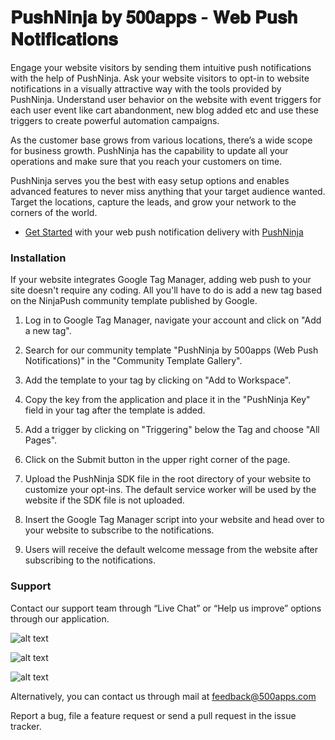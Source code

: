 # 𝐏𝐮𝐬𝐡𝐍𝐢𝐧𝐣𝐚 𝐛𝐲 𝟓𝟎𝟎𝐚𝐩𝐩𝐬 - 𝐖𝐞𝐛 𝐏𝐮𝐬𝐡 𝐍𝐨𝐭𝐢𝐟𝐢𝐜𝐚𝐭𝐢𝐨𝐧𝐬


Engage your website visitors by sending them intuitive push notifications with the help of PushNinja. Ask your website visitors to opt-in to website notifications in a visually attractive way with the tools provided by PushNinja. Understand user behavior on the website with event triggers for each user event like cart abandonment, new blog added etc and use these triggers to create powerful automation campaigns. 

As the customer base grows from various locations, there’s a wide scope for business growth. PushNinja has the capability to update all your operations and make sure that you reach your customers on time.

PushNinja serves you the best with easy setup options and enables advanced features to never miss anything that your target audience wanted. Target the locations, capture the leads, and grow your network to the corners of the world.

- [Get Started](https://infinity.500apps.com/pushninja) with your web push notification delivery with [PushNinja](https://pushninja.com)

### Installation 
If your website integrates Google Tag Manager, adding web push to your site doesn't require any coding. All you'll have to do is add a new tag based on the NinjaPush community template published by Google.


1. Log in to Google Tag Manager, navigate your account and click on "Add a new tag".


2. Search for our community template "PushNinja by 500apps (Web Push Notifications)" in the "Community Template Gallery".


3. Add the template to your tag by clicking on "Add to Workspace".


4. Copy the key from the application and place it in the "PushNinja Key" field in your tag after the template is added.


5. Add a trigger by clicking on "Triggering" below the Tag and choose "All Pages".


6. Click on the Submit button in the upper right corner of the page.


7. Upload the PushNinja SDK file in the root directory of your website to customize your opt-ins. The default service worker will be used by the website if the SDK file is not uploaded.


8. Insert the Google Tag Manager script into your website and head over to your website to subscribe to the notifications.


9. Users will receive the default welcome message from the website after subscribing to the notifications.


### Support

Contact our support team through “Live Chat” or “Help us improve” options through our application.

![alt text](https://infinity.500apps.com/img/pushninja/GTM-Image-1.png)

![alt text](https://infinity.500apps.com/img/pushninja/GTM-Image-2.png)

![alt text](https://infinity.500apps.com/img/pushninja/GTM-Image-3.png)

Alternatively, you can contact us through mail at feedback@500apps.com 

Report a bug, file a feature request or send a pull request in the issue tracker.
